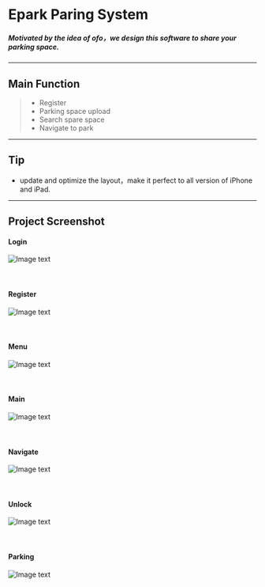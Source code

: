 # Epark Paring System
#####  Motivated by the idea of ofo，we design this software to share your parking space.
----------
## Main Function
>* Register<br>
>* Parking space upload<br>
>* Search spare space<br>
>* Navigate to park<br>
----------
## Tip
* update and optimize the layout，make it perfect to all version of iPhone and iPad.
----------
## Project Screenshot<br>
#### Login<br>
![Image text](https://github.com/hjackguo/Picture/blob/master/login.png)<br><br><br>
#### Register<br>
![Image text](https://github.com/hjackguo/Picture/blob/master/rigister.png)<br><br><br>
#### Menu<br>
![Image text](https://github.com/hjackguo/Picture/blob/master/swearView.png)<br><br><br>
#### Main <br>
![Image text](https://github.com/hjackguo/Picture/blob/master/map.png)<br><br><br>
#### Navigate<br>
![Image text](https://github.com/hjackguo/Picture/blob/master/route.png)<br><br><br>
#### Unlock<br>
![Image text](https://github.com/hjackguo/Picture/blob/master/unlock.png)<br><br><br>
#### Parking<br>
![Image text](https://github.com/hjackguo/Picture/blob/master/parking.png)<br><br><br>

